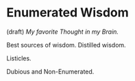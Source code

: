 # Enumerated Wisdom 
(draft) 
*My favorite Thought in my Brain.* 

Best sources of wisdom. Distilled wisdom. 

Listicles. 

Dubious and Non-Enumerated. 

